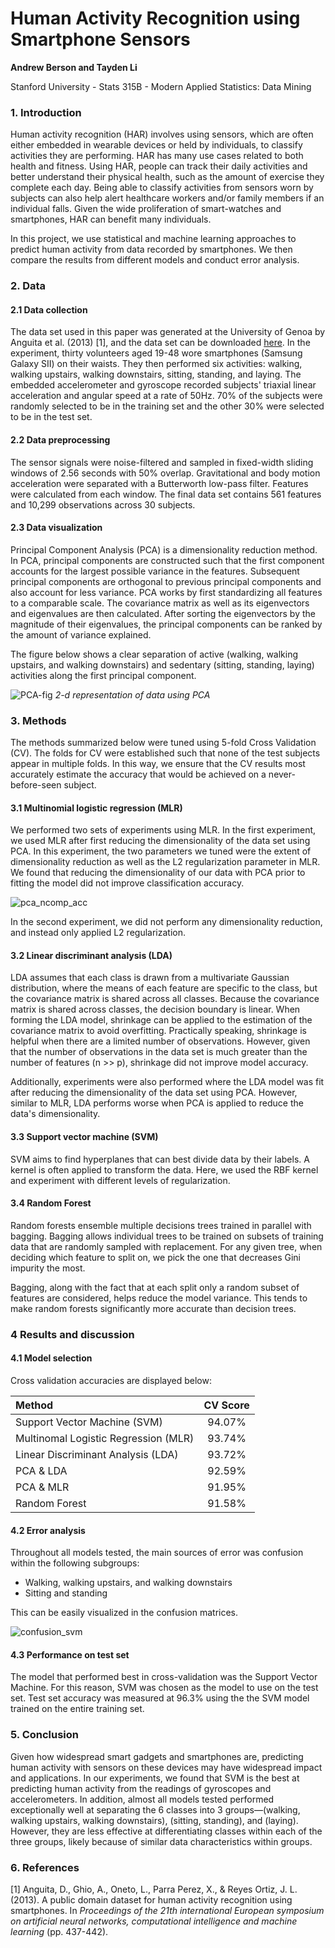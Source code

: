 # Human Activity Recognition using Smartphone Sensors

**Andrew Berson and Tayden Li**

Stanford University - Stats 315B - Modern Applied Statistics: Data Mining

### 1. Introduction

Human activity recognition (HAR) involves using sensors, which are often either embedded in wearable devices or
held by individuals, to classify activities they are performing. 
HAR has many use cases related to both health and fitness. Using HAR, people can track their daily 
activities and better understand their physical health, such as the amount of exercise they complete each day. 
Being able to classify activities from sensors worn 
by subjects can also help alert healthcare workers and/or family members if an individual falls. 
Given the wide proliferation of smart-watches and smartphones, HAR can benefit many individuals.

In this project, we use statistical and machine learning approaches to predict human activity 
from data recorded by smartphones. We then compare the results from different models and conduct error analysis.

### 2. Data

#### 2.1 Data collection 

The data set used in this paper was generated at the University of Genoa by Anguita et al. (2013) \[1\], and the
data set can be downloaded [here](https://archive.ics.uci.edu/dataset/240/human+activity+recognition+using+smartphones). 
In the experiment, thirty volunteers aged 19-48 wore smartphones (Samsung Galaxy SII) on their waists. They 
then performed six activities: walking, walking upstairs, walking downstairs, sitting, standing, and laying. 
The embedded accelerometer and gyroscope recorded subjects' triaxial linear acceleration and angular speed at 
a rate of 50Hz. 70% of the subjects were randomly selected to be in the training set and the other 30% were 
selected to be in the test set.

#### 2.2 Data preprocessing

The sensor signals were noise-filtered and sampled in fixed-width sliding windows of 2.56 seconds with 50% 
overlap. Gravitational and body motion acceleration were separated with a Butterworth low-pass filter. Features 
were calculated from each window. The final data set contains 561 features and 10,299 observations across 30 subjects.

#### 2.3 Data visualization

Principal Component Analysis (PCA) is a dimensionality reduction method. In PCA, principal components are 
constructed such that the first component accounts for the largest possible variance in the features. 
Subsequent principal components are orthogonal to previous principal components and also account for less variance.
PCA works by first standardizing all features to a comparable scale. The covariance matrix as well 
as its eigenvectors and eigenvalues are then calculated. After sorting the eigenvectors by the magnitude of 
their eigenvalues, the principal components can be ranked by the amount of variance explained.

The figure below shows a clear separation of active (walking, walking upstairs, and walking downstairs) and 
sedentary (sitting, standing, laying) activities along the first principal component.

![PCA-fig](figures/pca_2comp_hist.png)
*2-d representation of data using PCA*


### 3. Methods

The methods summarized below were tuned using 5-fold Cross Validation (CV). The folds for CV were established 
such that none of the test subjects appear in multiple folds. In this way, we ensure that the CV results most 
accurately estimate the accuracy that would be achieved on a never-before-seen subject.

#### 3.1 Multinomial logistic regression (MLR) 

We performed two sets of experiments using MLR. In the first experiment, we used MLR after first 
reducing the dimensionality of the data set using PCA. In this experiment, the two parameters we tuned were the 
extent of dimensionality reduction as well as the L2 regularization parameter in MLR. We found that reducing the 
dimensionality of our data with PCA prior to fitting the model did not improve classification accuracy.

![pca_ncomp_acc](figures/pca_lr_ncomp.png)

In the second experiment, we did not perform any dimensionality reduction, and instead only applied L2 
regularization. 

#### 3.2 Linear discriminant analysis (LDA)

LDA assumes that each class is drawn from a multivariate Gaussian distribution, where the means of each 
feature are specific to the class, but the covariance matrix is shared across all classes. Because the covariance 
matrix is shared across classes, the decision boundary is linear. 
When forming the LDA model, shrinkage can be applied to the estimation of the covariance matrix to avoid overfitting. 
Practically speaking, shrinkage is helpful when there are a limited number of observations. 
However, given that the number of observations in the data set is much greater than the number of features (n >> p), 
shrinkage did not improve model accuracy. 

Additionally, experiments were also performed where the LDA model was 
fit after reducing the dimensionality of the data set using PCA. However, similar to MLR, LDA performs worse 
when PCA is applied to reduce the data's dimensionality.

#### 3.3 Support vector machine (SVM)

SVM aims to find hyperplanes that can best divide data by their labels. A kernel is often applied to 
transform the data. Here, we used the RBF kernel and experiment with different levels of regularization.

#### 3.4 Random Forest

Random forests ensemble multiple decisions trees trained in parallel with bagging. Bagging allows 
individual trees to be trained on subsets of training data that are randomly sampled with replacement. For any given 
tree, when deciding which feature to split on, we pick the one that decreases Gini impurity the most. 

Bagging, along with the fact that at each split only a random subset of features are considered, helps reduce the 
model variance. This tends to make random forests significantly more accurate than decision trees.


### 4 Results and discussion

#### 4.1 Model selection 

Cross validation accuracies are displayed below:

| Method | CV Score |
| :--- |:----: |
| Support Vector Machine (SVM) | 94.07% |
| Multinomal Logistic Regression (MLR) | 93.74% |
| Linear Discriminant Analysis (LDA) | 93.72% |
| PCA & LDA | 92.59% |
| PCA & MLR | 91.95% |
| Random Forest | 91.58% |


#### 4.2 Error analysis

Throughout all models tested, the main sources of error was confusion within the following subgroups:
 - Walking, walking upstairs, and walking downstairs
 - Sitting and standing

This can be easily visualized in the confusion matrices.

![confusion_svm](figures/svm_confusion.png)

#### 4.3 Performance on test set

The model that performed best in cross-validation was the Support Vector Machine. For this reason, SVM was chosen as
the model to use on the test set. Test set accuracy was measured at 96.3% using the the SVM model trained on the entire
training set.


### 5. Conclusion
Given how widespread smart gadgets and smartphones are, predicting human activity with sensors on these devices may 
have widespread impact and applications. In our experiments, we found that SVM is the best at 
predicting human activity from the readings of gyroscopes and accelerometers. In addition, almost all models tested 
performed exceptionally well at separating the 6 classes into 3 groups—(walking, walking upstairs, walking 
downstairs), (sitting, standing), and (laying). However, they are less effective at differentiating classes within 
each of the three groups, likely because of similar data characteristics within groups.

### 6. References

\[1\] Anguita, D., Ghio, A., Oneto, L., Parra Perez, X., & Reyes Ortiz, J. L. (2013). A public domain dataset for 
human activity recognition using smartphones. In *Proceedings of the 21th international European symposium on 
artificial neural networks, computational intelligence and machine learning* (pp. 437-442).
